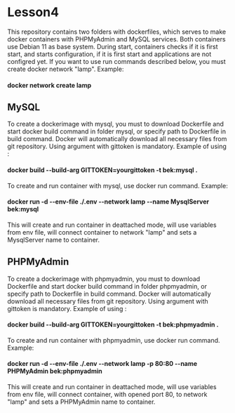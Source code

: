 # Lesson4
 This repository contains two folders with dockerfiles, which serves to make docker containers with PHPMyAdmin and MySQL services. Both containers use Debian 11 as base system. During start, containers checks if it is first start, and starts configuration, if it is first start and applications are not configred yet.
If you want to use run commands described below, you must create docker network "lamp". 
Example:
#### docker network create lamp
  
  
## MySQL
To create a dockerimage  with mysql, you must to download Dockerfile and start docker build command in folder mysql, or specify path to Dockerfile in build command. Docker will automatically download  all necessary files from git repository. Using argument with gittoken is mandatory. Example of using : 
#### docker build --build-arg GITTOKEN=yourgittoken -t bek:mysql .
To create and run container with mysql, use docker run command. Example:
#### docker run -d --env-file ./.env --network lamp --name MysqlServer bek:mysql
This will create and run container in deattached mode, will use variables from env file, will connect container to network "lamp" and sets a MysqlServer  name to container.
## PHPMyAdmin
To create a dockerimage  with phpmyadmin, you must to download Dockerfile and start docker build command in folder phpmyadmin, or specify path to Dockerfile in build command. Docker will automatically download  all necessary files from git repository. Using argument with gittoken is mandatory. Example of using : 
#### docker build --build-arg GITTOKEN=yourgittoken -t bek:phpmyadmin .
To create and run container with phpmyadmin, use docker run command. Example:
#### docker run -d --env-file ./.env --network lamp -p 80:80 --name PHPMyAdmin bek:phpmyadmin
This will create and run container in deattached mode, will use variables from env file, will connect container, with opened port 80, to network "lamp" and sets a PHPMyAdmin  name to container.
